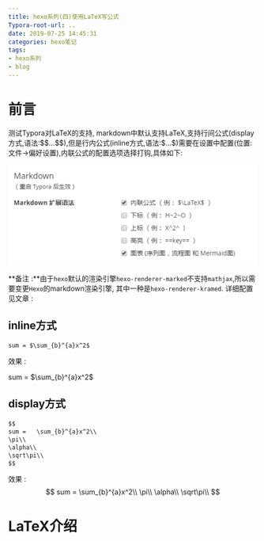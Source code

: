 ```yaml
---
title: hexo系列(四)使用LaTeX写公式
Typora-root-url: ..
date: 2019-07-25 14:45:31
categories: hexo笔记
tags:
- hexo系列
- blog
---
```


# 前言

测试Typora对LaTeX的支持, markdown中默认支持LaTeX,支持行间公式(display方式,语法:\$\$...\$\$),但是行内公式(inline方式,语法:\$...\$)需要在设置中配置(位置:文件->偏好设置),内联公式的配置选项选择打钩,具体如下:

![typoraSetting_md](/images/typoraSetting_md.png)

**备注 :**由于`hexo`默认的渲染引擎`hexo-renderer-marked`不支持`mathjax`,所以需要变更`Hexo`的markdown渲染引擎, 其中一种是`hexo-renderer-kramed`. 详细配置见文章 :

## inline方式

```text
sum = $\sum_{b}^{a}x^2$
```

效果 :

sum = $\sum_{b}^{a}x^2$

## display方式

```text
$$
sum = 	\sum_{b}^{a}x^2\\
\pi\\
\alpha\\
\sqrt\pi\\
$$
```

效果 :
$$
sum = 	\sum_{b}^{a}x^2\\
\pi\\
\alpha\\
\sqrt\pi\\
$$

# LaTeX介绍
